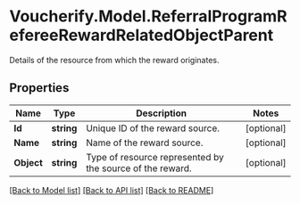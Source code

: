 # Voucherify.Model.ReferralProgramRefereeRewardRelatedObjectParent
Details of the resource from which the reward originates.

## Properties

Name | Type | Description | Notes
------------ | ------------- | ------------- | -------------
**Id** | **string** | Unique ID of the reward source. | [optional] 
**Name** | **string** | Name of the reward source. | [optional] 
**Object** | **string** | Type of resource represented by the source of the reward. | [optional] 

[[Back to Model list]](../README.md#documentation-for-models) [[Back to API list]](../README.md#documentation-for-api-endpoints) [[Back to README]](../README.md)

